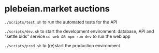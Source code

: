 # plebeian.market auctions

```./scripts/test.sh``` to run the automated tests for the API

```./scripts/dev.sh``` to start the development environment: database, API and "settle bids" service
```cd web && npm run dev``` to run the web app

```./scripts/prod.sh``` to (re)start the production environment
